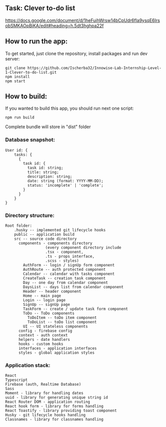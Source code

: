 ## Task: Clever to-do list
https://docs.google.com/document/d/1heFuihWrsw14bCpUdr6fla9ysqE6IrsobSMKAOpBiKA/edit#heading=h.5dt3hghpa22f

## How to run the app:

To get started, just clone the repository, install packages and run dev server:

    git clone https://github.com/Ischerba32/Innowise-Lab-Internship-Level-1-Clever-to-do-list.git
    npm install
    npm start

## How to build:

If you wanted to build this app, you should run next one script:

    npm run build
Complete bundle will store in "dist" folder

### Database snapshot:
    User id: {
        tasks: {
          {
            task id: {
              task id: string;
              title: string;
              description: string;
              date: string (format: YYYY-MM-DD);
              status: 'incomplete' | 'complete';
            }
          }
        }
    }
### Directory structure:
    Root folder:
        .husky -- implemented git lifecycle hooks
        public -- application build
        src -- source code directory
          components - components directory
                      (every component directory include
                      .tsx - component,
                      .ts - props interface,
                      .scss - styles)
            AuthForm -- login / signUp form component
            AuthRoute -- auth protected component
            Calendar -- calendar with tasks component
            CreateTask -- creation task component
            Day -- one day from calendar component
            DaysList -- days list from calendar component
            Header -- header component
            Home -- main page
            Login -- login page
            SignUp -- signUp page
            TaskForm -- create / update task form component
            ToDo -- ToDo components
              ToDoItem -- toDo item component
              ToDoList -- toDo list component
            UI -- UI stateless components
          config - firebase config
          context - auth context
          helpers - date handlers
          hooks - custom hooks
          interfaces - application interfaces
          styles - global application styles

### Application stack:
    React
    Typescript
    Firebase (auth, Realtime Database)
    Sass
    Moment - library for handling dates
    uuid - library for generating unique string id
    React Router DOM - application routing
    React hook form - library for forms handling
    React Toastify - library providing toast component
    Husky - git lifecycle hooks handling
    Classnames - library for classnames handling